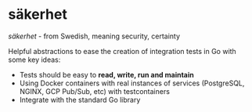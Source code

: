 # säkerhet

_säkerhet_ - from Swedish, meaning security, certainty

Helpful abstractions to ease the creation of integration tests in Go with some key ideas:

- Tests should be easy to **read, write, run and maintain**
- Using Docker containers with real instances of services (PostgreSQL, NGINX, GCP Pub/Sub, etc) with testcontainers
- Integrate with the standard Go library
